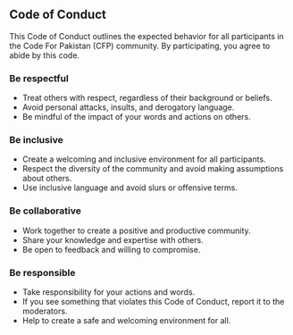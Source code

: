 ## Code of Conduct

This Code of Conduct outlines the expected behavior for all participants in the Code For Pakistan (CFP) community. By participating, you agree to abide by this code.

### Be respectful

- Treat others with respect, regardless of their background or beliefs.
- Avoid personal attacks, insults, and derogatory language.
- Be mindful of the impact of your words and actions on others.

### Be inclusive

- Create a welcoming and inclusive environment for all participants.
- Respect the diversity of the community and avoid making assumptions about others.
- Use inclusive language and avoid slurs or offensive terms.

### Be collaborative

- Work together to create a positive and productive community.
- Share your knowledge and expertise with others.
- Be open to feedback and willing to compromise.

### Be responsible

- Take responsibility for your actions and words.
- If you see something that violates this Code of Conduct, report it to the moderators.
- Help to create a safe and welcoming environment for all.
